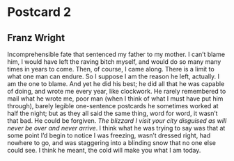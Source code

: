 # Postcard 2
## Franz Wright
Incomprehensible fate that sentenced my father to my mother. I can’t blame
him, I would have left the raving bitch myself, and would do so many many
times in years to come. Then, of course, I came along. There is a limit to
what one man can endure. So I suppose I am the reason he left, actually. I am
the one to blame. And yet he did his best; he did all that he was capable of
doing, and wrote me every year, like clockwork. He rarely remembered to mail
what he wrote me, poor man (when I think of what I must have put him through),
barely legible one-sentence postcards he sometimes worked at half the night;
but as they all said the same thing, word for word, it wasn’t that bad. He
could be forgiven. _The blizzard I visit your city disguised as will never be
over and never arrive_. I think what he was trying to say was that at some
point I’d begin to notice I was freezing, wasn’t dressed right, had nowhere to
go, and was staggering into a blinding snow that no one else could see. I
think he meant, the cold will make you what I am today.